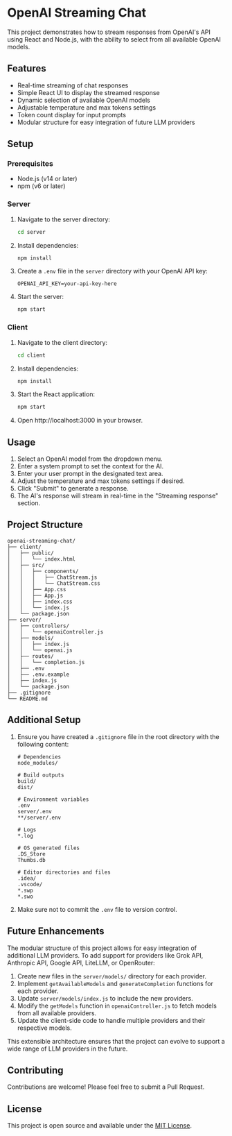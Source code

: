 # OpenAI Streaming Chat

This project demonstrates how to stream responses from OpenAI's API using React and Node.js, with the ability to select from all available OpenAI models.

## Features

- Real-time streaming of chat responses
- Simple React UI to display the streamed response
- Dynamic selection of available OpenAI models
- Adjustable temperature and max tokens settings
- Token count display for input prompts
- Modular structure for easy integration of future LLM providers

## Setup

### Prerequisites

- Node.js (v14 or later)
- npm (v6 or later)

### Server

1. Navigate to the server directory:

   ```bash
   cd server
   ```

2. Install dependencies:

   ```bash
   npm install
   ```

3. Create a `.env` file in the `server` directory with your OpenAI API key:

    ```plaintext
    OPENAI_API_KEY=your-api-key-here
    ```

4. Start the server:

   ```bash
   npm start
   ```

### Client

1. Navigate to the client directory:

   ```bash
   cd client
   ```

2. Install dependencies:

   ```bash
   npm install
   ```

3. Start the React application:

   ```bash
   npm start
   ```

4. Open http://localhost:3000 in your browser.

## Usage

1. Select an OpenAI model from the dropdown menu.
2. Enter a system prompt to set the context for the AI.
3. Enter your user prompt in the designated text area.
4. Adjust the temperature and max tokens settings if desired.
5. Click "Submit" to generate a response.
6. The AI's response will stream in real-time in the "Streaming response" section.

## Project Structure

```
openai-streaming-chat/
├── client/
│   ├── public/
│   │   └── index.html
│   ├── src/
│   │   ├── components/
│   │   │   ├── ChatStream.js
│   │   │   └── ChatStream.css
│   │   ├── App.css
│   │   ├── App.js
│   │   ├── index.css
│   │   └── index.js
│   └── package.json
├── server/
│   ├── controllers/
│   │   └── openaiController.js
│   ├── models/
│   │   ├── index.js
│   │   └── openai.js
│   ├── routes/
│   │   └── completion.js
│   ├── .env
│   ├── .env.example
│   ├── index.js
│   └── package.json
├── .gitignore
└── README.md
```

## Additional Setup

1. Ensure you have created a `.gitignore` file in the root directory with the following content:

   ```
   # Dependencies
   node_modules/

   # Build outputs
   build/
   dist/

   # Environment variables
   .env
   server/.env
   **/server/.env

   # Logs
   *.log

   # OS generated files
   .DS_Store
   Thumbs.db

   # Editor directories and files
   .idea/
   .vscode/
   *.swp
   *.swo
   ```

2. Make sure not to commit the `.env` file to version control.

## Future Enhancements

The modular structure of this project allows for easy integration of additional LLM providers. To add support for providers like Grok API, Anthropic API, Google API, LiteLLM, or OpenRouter:

1. Create new files in the `server/models/` directory for each provider.
2. Implement `getAvailableModels` and `generateCompletion` functions for each provider.
3. Update `server/models/index.js` to include the new providers.
4. Modify the `getModels` function in `openaiController.js` to fetch models from all available providers.
5. Update the client-side code to handle multiple providers and their respective models.

This extensible architecture ensures that the project can evolve to support a wide range of LLM providers in the future.

## Contributing

Contributions are welcome! Please feel free to submit a Pull Request.

## License

This project is open source and available under the [MIT License](LICENSE).
